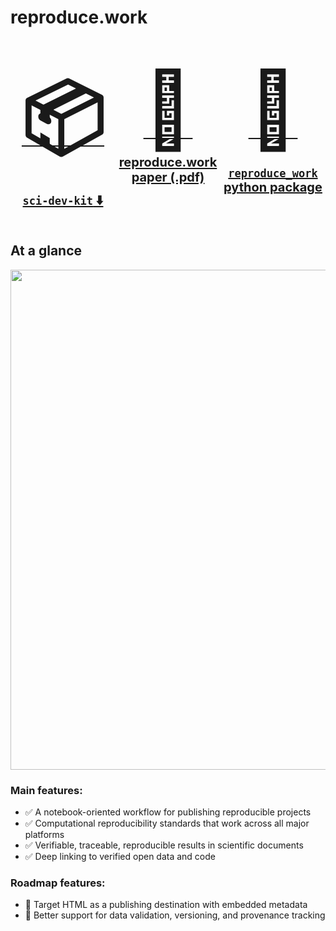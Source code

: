 # reproduce.work

<!-- WARNING: THIS FILE WAS AUTOGENERATED! DO NOT EDIT! -->

<div style="display:flex;">

<div style="flex:1; text-align: center;">

<a href="https://github.com/reproduce-work/sci-dev-kit">
<h1>
<span style="font-size:120px;">📦</span> <br/>
<span style="font-size: 20px; margin-top:-10px;"><code>sci-dev-kit</code>
⬇️ </span>
</h1>

</a>

</div>

<div style="flex:1;  text-align: center;">

<a href="https://github.com/reproduce-work/reproduce-work/raw/main/document/report.pdf">
<h1>
<span style="font-size:120px;">📃</span> <br/>
<span style="font-size: 20px; margin-top:-10px;">reproduce.work paper
(.pdf)</span>
</h1>

</a>

</div>

<div style="flex:1; text-align: center;">

<a href="https://github.com/reproduce-work/reproduce-work/">
<h1>
<span style="font-size:120px;">📀</span><br/>

<div style="font-size: 20px">

<span style="margin-top:-10px;"><code>reproduce_work</code></span> <br/>
<span style="margin-top:-20px;"> python package</span>

</div>

</h1>

</a>

</div>

</div>

## At a glance

<div style="text-align:center;">

<img src="img/nutshell.png" width="800px" />

</div>

### Main features:

- ✅ A notebook-oriented workflow for publishing reproducible projects
- ✅ Computational reproducibility standards that work across all major
  platforms
- ✅ Verifiable, traceable, reproducible results in scientific documents
- ✅ Deep linking to verified open data and code

### Roadmap features:

- 🔳 Target HTML as a publishing destination with embedded metadata
- 🔳 Better support for data validation, versioning, and provenance
  tracking

<!--
## Current support
&#10;Currently, we have examples and templates for the following workflows:
- [Jupyter](https://jupyter.org/)
- [Rmarkdown/RStudio](https://rmarkdown.rstudio.com/)
- [R](https://www.r-project.org/)
- [Python](https://www.python.org/)
- [Julia](https://julialang.org/)
&#10;Creating new templates [(link coming soon]()) is easy and encouraged for any workflow that can be containerized. The goal is to provide a framework that can be used to create a reproducible workflow for any computational task.
&#10;
Future targets:
- [MATLAB](https://www.mathworks.com/products/matlab.html)
- [Stata](https://www.stata.com/)
- [SAS](https://www.sas.com/en_us/home.html)
- [SPSS](https://www.ibm.com/analytics/spss-statistics-software)
- [Mathematica](https://www.wolfram.com/mathematica/)
- [Maple](https://www.maplesoft.com/products/maple/)
-->
